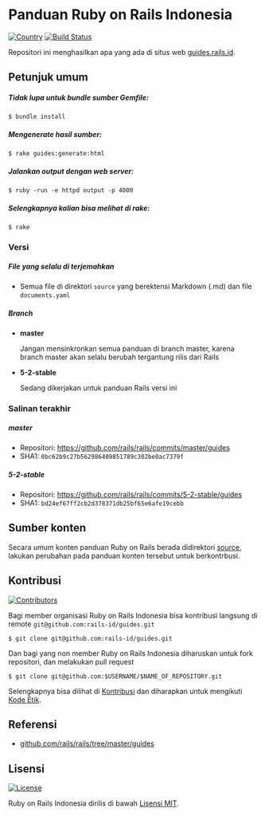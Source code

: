 # Panduan Ruby on Rails Indonesia

[![Country](https://img.shields.io/badge/country-indonesia-blue.svg)](https://en.wikipedia.org/wiki/Indonesia)
[![Build Status](https://travis-ci.org/rails-id/guides.svg)](https://travis-ci.org/rails-id/guides)

Repositori ini menghasilkan apa yang ada di situs web [guides.rails.id](http://guides.rails.id).

## Petunjuk umum
##### Tidak lupa untuk bundle sumber Gemfile:
```
$ bundle install
```

##### Mengenerate hasil sumber:
```
$ rake guides:generate:html
```

##### Jalankan output dengan web server:
```
$ ruby -run -e httpd output -p 4000
```

##### Selengkapnya kalian bisa melihat di rake:
```
$ rake
```

### Versi

##### File yang selalu di terjemahkan
- Semua file di direktori `source` yang berektensi Markdown (.md) dan file `documents.yaml`

##### Branch
- **master**

	Jangan mensinkronkan semua panduan di branch master, karena branch master akan selalu berubah tergantung rilis dari Rails

- **5-2-stable**

	Sedang dikerjakan untuk panduan Rails versi ini

### Salinan terakhir

##### master
- Repositori: https://github.com/rails/rails/commits/master/guides
- SHA1: `0bc62b9c27b562986409851789c302be0ac7379f`

##### 5-2-stable
- Repositori: https://github.com/rails/rails/commits/5-2-stable/guides
- SHA1: `bd24ef67ff2cb2d378371db25bf65e6afe19cebb`

## Sumber konten

Secara umum konten panduan Ruby on Rails berada didirektori [source](source), lakukan perubahan pada panduan konten tersebut untuk berkontrbusi.

## Kontribusi

[![Contributors](https://img.shields.io/github/contributors/rails-id/guides.svg)](https://github.com/rails-id/guides/graphs/contributors)

Bagi member organisasi Ruby on Rails Indonesia bisa kontribusi langsung di remote `git@github.com:rails-id/guides.git`

```
$ git clone git@github.com:rails-id/guides.git
```

Dan bagi yang non member Ruby on Rails Indonesia diharuskan untuk fork repositori, dan melakukan pull request

```
$ git clone git@github.com:$USERNAME/$NAME_OF_REPOSITORY.git
```

Selengkapnya bisa dilihat di [Kontribusi](CONTRIBUTING.md) dan diharapkan untuk mengikuti [Kode Etik](CODE_OF_CONDUCT.md).

## Referensi
- [github.com/rails/rails/tree/master/guides](https://github.com/rails/rails/tree/master/guides)

## Lisensi

[![License](https://img.shields.io/github/license/rails-id/guides.svg)](LICENSE)

Ruby on Rails Indonesia dirilis di bawah [Lisensi MIT](https://opensource.org/licenses/MIT).

